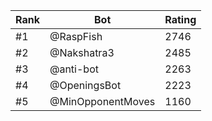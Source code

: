 Rank|Bot|Rating
---|---|---
#1|@RaspFish|2746
#2|@Nakshatra3|2485
#3|@anti-bot|2263
#4|@OpeningsBot|2223
#5|@MinOpponentMoves|1160
